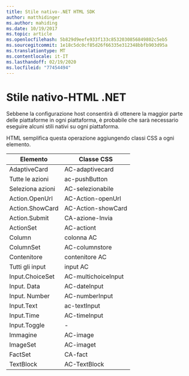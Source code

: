 ```yaml
---
title: Stile nativo-.NET HTML SDK
author: matthidinger
ms.author: mahiding
ms.date: 10/19/2017
ms.topic: article
ms.openlocfilehash: 5b829d9eefe933f133c8532030856849802c5eb5
ms.sourcegitcommit: 1e18c5dc0cf85d26f66335e312348bbfb903d95a
ms.translationtype: MT
ms.contentlocale: it-IT
ms.lasthandoff: 02/19/2020
ms.locfileid: "77454494"
---
```

# <a name="native-styling---net-html"></a>Stile nativo-HTML .NET

Sebbene la configurazione host consentirà di ottenere la maggior parte delle piattaforme in ogni piattaforma, è probabile che sarà necessario eseguire alcuni stili nativi su ogni piattaforma. 

HTML semplifica questa operazione aggiungendo classi CSS a ogni elemento.

| Elemento | Classe CSS |
|---|---|
| AdaptiveCard | AC-adaptivecard |
| Tutte le azioni | ac-pushButton | 
| Seleziona azioni | AC-selezionabile |
| Action.OpenUrl  | AC-Action-openUrl |
| Action.ShowCard | AC-Action-showCard |
| Action.Submit  | CA-azione-Invia  |
| ActionSet | AC-actiont |
| Column | colonna AC |
| ColumnSet | AC-columnstore |
| Contenitore | contenitore AC |
| Tutti gli input | input AC |
| Input.ChoiceSet | AC-multichoiceInput  |
| Input. Data | AC-dateInput |
| Input. Number | AC-numberInput |
| Input.Text | ac-textInput |
| Input.Time | AC-timeInput |
| Input.Toggle| - |
| Immagine  | AC-image |
| ImageSet  | AC-imaget |
| FactSet | CA-fact |
| TextBlock  | AC-TextBlock |